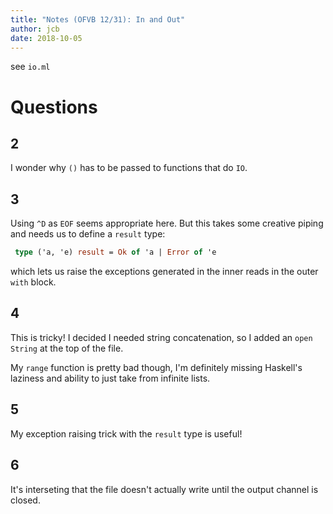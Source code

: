 ```yaml
---
title: "Notes (OFVB 12/31): In and Out"
author: jcb
date: 2018-10-05
---
```


see `io.ml`

# Questions

## 2

I wonder why `()` has to be passed to functions that do `IO`.

## 3
Using `^D` as `EOF` seems appropriate here. But this takes some creative piping
and needs us to define a `result` type:

```ocaml
 type ('a, 'e) result = Ok of 'a | Error of 'e
```

which lets us raise the exceptions generated in the inner reads in the outer
`with` block.

## 4

This is tricky! I decided I needed string concatenation, so I added an `open
String` at the top of the file.

My `range` function is pretty bad though, I'm definitely missing Haskell's
laziness and ability to just take from infinite lists.

## 5

My exception raising trick with the `result` type is useful!

## 6

It's interseting that the file doesn't actually write until the output channel
is closed.
